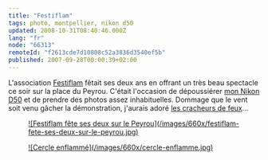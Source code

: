 ```yaml
---
title: "Festiflam"
tags: photo, montpellier, nikon d50
updated: 2008-10-31T08:40:46.000Z
lang: "fr"
node: "66313"
remoteId: "f2613cde7d10808c52a3836d3540ef5b"
published: 2007-09-28T00:00:39+02:00
---
```


L'association [Festiflam](http://www.festiflam.net/) fêtait ses deux ans en offrant un très beau spectacle ce soir sur la place du Peyrou. C'était l'occasion de dépoussiérer [mon Nikon D50](/post/nikon-d50-premiers-retours-d-utilisation) et de prendre des photos assez inhabituelles. Dommage que le vent soit venu gâcher la démonstration, j'aurais adoré [les cracheurs de feux](http://www.festiflam.net/index.php/festiflam/materiel/cracheur)...

<figure class="object-center"><a href="/images/festiflam-fete-ses-deux-sur-le-peyrou.jpg">![Festiflam fête ses deux sur le Peyrou](/images/660x/festiflam-fete-ses-deux-sur-le-peyrou.jpg)
</a></figure>

<figure class="object-center"><a href="/images/cercle-enflamme.jpg">![Cercle enflammé](/images/660x/cercle-enflamme.jpg)
</a></figure>

